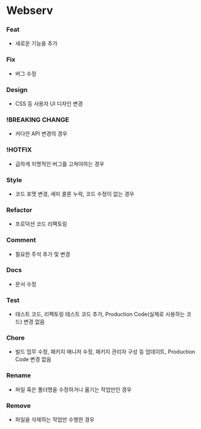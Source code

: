 # Webserv

### Feat 
- 새로운 기능을 추가
### Fix 
- 버그 수정
### Design 
- CSS 등 사용자 UI 디자인 변경
### !BREAKING CHANGE
- 커다란 API 변경의 경우
### !HOTFIX 
- 급하게 치명적인 버그를 고쳐야하는 경우
### Style 
- 코드 포맷 변경, 세미 콜론 누락, 코드 수정이 없는 경우
### Refactor 
- 프로덕션 코드 리팩토링
### Comment 
- 필요한 주석 추가 및 변경
### Docs 
- 문서 수정
### Test 
- 테스트 코드, 리펙토링 테스트 코드 추가, Production Code(실제로 사용하는 코드) 변경 없음
### Chore 
- 빌드 업무 수정, 패키지 매니저 수정, 패키지 관리자 구성 등 업데이트, Production Code 변경 없음
### Rename 
- 파일 혹은 폴더명을 수정하거나 옮기는 작업만인 경우
### Remove 
- 파일을 삭제하는 작업만 수행한 경우